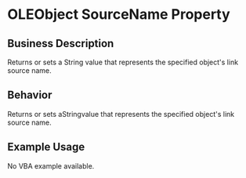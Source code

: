 # OLEObject SourceName Property

## Business Description
Returns or sets a String value that represents the specified object's link source name.

## Behavior
Returns or sets aStringvalue that represents the specified object's link source name.

## Example Usage
No VBA example available.